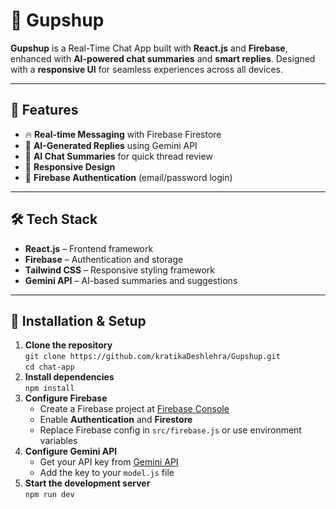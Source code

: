 <h1>💬 Gupshup</h1>

<p><strong>Gupshup</strong> is a Real-Time Chat App built with <strong>React.js</strong> and <strong>Firebase</strong>, enhanced with <strong>AI-powered chat summaries</strong> and <strong>smart replies</strong>. Designed with a <strong>responsive UI</strong> for seamless experiences across all devices.</p>

<hr>

<h2>🚀 Features</h2>
<ul>
  <li>🔥 <strong>Real-time Messaging</strong> with Firebase Firestore</li>
  <li>🤖 <strong>AI-Generated Replies</strong> using Gemini API</li>
  <li>🧠 <strong>AI Chat Summaries</strong> for quick thread review</li>
  <li>📱 <strong>Responsive Design</strong></li>
  <li>🔐 <strong>Firebase Authentication</strong> (email/password login)</li>
</ul>

<hr>

<h2>🛠️ Tech Stack</h2>
<ul>
  <li><strong>React.js</strong> – Frontend framework</li>
  <li><strong>Firebase</strong> – Authentication and storage</li>
  <li><strong>Tailwind CSS</strong> – Responsive styling framework</li>
  <li><strong>Gemini API</strong> – AI-based summaries and suggestions</li>
</ul>

<hr>

<h2>🔧 Installation & Setup</h2>

<ol>
  <li>
    <strong>Clone the repository</strong><br>
    <code>git clone https://github.com/kratikaDeshlehra/Gupshup.git</code><br>
    <code>cd chat-app</code>
  </li>
  <li>
    <strong>Install dependencies</strong><br>
    <code>npm install</code>
  </li>
  <li>
    <strong>Configure Firebase</strong>
    <ul>
      <li>Create a Firebase project at <a href="https://console.firebase.google.com/">Firebase Console</a></li>
      <li>Enable <strong>Authentication</strong> and <strong>Firestore</strong></li>
      <li>Replace Firebase config in <code>src/firebase.js</code> or use environment variables</li>
    </ul>
  </li>
  <li>
    <strong>Configure Gemini API</strong>
    <ul>
      <li>Get your API key from <a href="https://makersuite.google.com/app">Gemini API</a></li>
      <li>Add the key to your <code>model.js</code> file</li>
    </ul>
  </li>
  <li>
    <strong>Start the development server</strong><br>
    <code>npm run dev</code>
  </li>
</ol>
